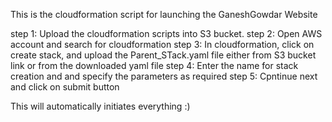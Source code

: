 This is the cloudformation script for launching the GaneshGowdar Website


step 1: Upload the cloudformation scripts into S3 bucket.
step 2: Open AWS account and search for cloudformation
step 3: In cloudformation, click on create stack, and upload the Parent_STack.yaml file either from S3 bucket link or from the downloaded yaml file
step 4: Enter the name for stack creation and and specify the parameters as required
step 5: Cpntinue next and click on submit button

This will automatically initiates everything :)